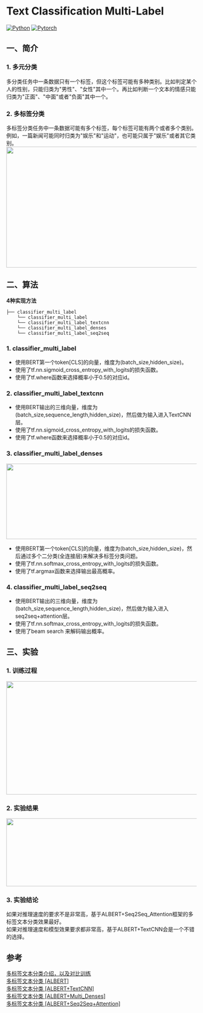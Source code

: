 # Text Classification Multi-Label
[![Python](https://img.shields.io/badge/python-3.7.6-blue?logo=python&logoColor=FED643)](https://www.python.org/downloads/release/python-376/)
[![Pytorch](https://img.shields.io/badge/tensorflow-1.15.0-red?logo=tensorflow)](https://www.tensorflow.org/versions/)     



## 一、简介
### 1. 多元分类
   多分类任务中一条数据只有一个标签，但这个标签可能有多种类别。比如判定某个人的性别，只能归类为"男性"、"女性"其中一个。再比如判断一个文本的情感只能归类为"正面"、"中面"或者"负面"其中一个。
### 2. 多标签分类
   多标签分类任务中一条数据可能有多个标签，每个标签可能有两个或者多个类别。例如，一篇新闻可能同时归类为"娱乐"和"运动"，也可能只属于"娱乐"或者其它类别。  
<img src="https://github.com/hellonlp/classifier-multi-label/blob/master/imgs/01.png" width="700" height="320">


## 二、算法

**4种实现方法**
```
├── classifier_multi_label
    └── classifier_multi_label
    └── classifier_multi_label_textcnn
    └── classifier_multi_label_denses
    └── classifier_multi_label_seq2seq
```

### 1. classifier_multi_label
- 使用BERT第一个token[CLS]的向量，维度为(batch_size,hidden_size)。  
- 使用了tf.nn.sigmoid_cross_entropy_with_logits的损失函数。
- 使用了tf.where函数来选择概率小于0.5的对应id。  

### 2. classifier_multi_label_textcnn
- 使用BERT输出的三维向量，维度为(batch_size,sequence_length,hidden_size)，然后做为输入进入TextCNN层。
- 使用了tf.nn.sigmoid_cross_entropy_with_logits的损失函数。
- 使用了tf.where函数来选择概率小于0.5的对应id。   

### 3. classifier_multi_label_denses
<img src="https://github.com/hellonlp/classifier-multi-label/blob/master/imgs/denses02.png" width="700" height="200">  

- 使用BERT第一个token[CLS]的向量，维度为(batch_size,hidden_size)，然后通过多个二分类(全连接层)来解决多标签分类问题。
- 使用了tf.nn.softmax_cross_entropy_with_logits的损失函数。
- 使用了tf.argmax函数来选择输出最高概率。  

### 4. classifier_multi_label_seq2seq
- 使用BERT输出的三维向量，维度为(batch_size,sequence_length,hidden_size)，然后做为输入进入seq2seq+attention层。  
- 使用了tf.nn.softmax_cross_entropy_with_logits的损失函数。
- 使用了beam search 来解码输出概率。  
  

## 三、实验
### 1. 训练过程
<img src="https://github.com/hellonlp/classifier-multi-label/blob/master/imgs/10.png" width="700" height="300">

### 2. 实验结果
<img src="https://github.com/hellonlp/classifier-multi-label/blob/master/imgs/09b.jpg" width="700" height="180">


### 3. 实验结论
如果对推理速度的要求不是非常高，基于ALBERT+Seq2Seq_Attention框架的多标签文本分类效果最好。   
如果对推理速度和模型效果要求都非常高，基于ALBERT+TextCNN会是一个不错的选择。  


## 参考
[多标签文本分类介绍，以及对比训练](https://zhuanlan.zhihu.com/p/152140983)  
[多标签文本分类 [ALBERT]](https://zhuanlan.zhihu.com/p/164873441)  
[多标签文本分类 [ALBERT+TextCNN]](https://zhuanlan.zhihu.com/p/158622992)  
[多标签文本分类 [ALBERT+Multi_Denses]](https://zhuanlan.zhihu.com/p/263573628)  
[多标签文本分类 [ALBERT+Seq2Seq+Attention]](https://zhuanlan.zhihu.com/p/260743336)      





